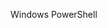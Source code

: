 <Token xmlns:xlink="http://www.w3.org/1999/xlink">Windows PowerShell</Token>

<!--HONumber=Mar16_HO1-->


